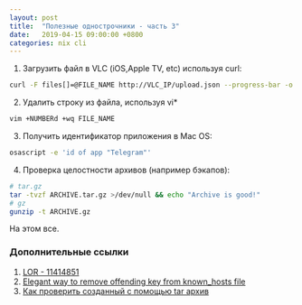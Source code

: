 ```yaml
---
layout: post
title:  "Полезные однострочники - часть 3"
date:   2019-04-15 09:00:00 +0800
categories: nix cli
---
```


1. Загрузить файл в VLC (iOS,Apple TV, etc) используя curl:
```sh
curl -F files[]=@FILE_NAME http://VLC_IP/upload.json --progress-bar -o /dev/stdout
```
2. Удалить строку из файла, используя vi*
```sh
vim +NUMBERd +wq FILE_NAME
```
3. Получить идентификатор приложения в Mac OS:
```sh
osascript -e 'id of app "Telegram"'
```
4. Проверка целостности архивов (например бэкапов):
```sh
# tar.gz
tar -tvzf ARCHIVE.tar.gz >/dev/null && echo "Archive is good!"
# gz
gunzip -t ARCHIVE.gz
```
На этом все.

### Дополнительные ссылки

1. [LOR - 11414851](https://www.linux.org.ru/forum/admin/11414851)
2. [Elegant way to remove offending key from known_hosts file](https://coderwall.com/p/xij9gq/elegant-way-to-remove-offending-key-from-known-hosts-file)
3. [Как проверить созданный с помощью tar архив](http://itman.in/tar-check-archive/)
